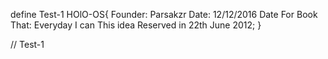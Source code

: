define Test-1
HOlO-OS{
    Founder: Parsakzr
    Date: 12/12/2016
    Date For Book That: Everyday I can
    This idea Reserved in 22th June 2012;
}

// Test-1
